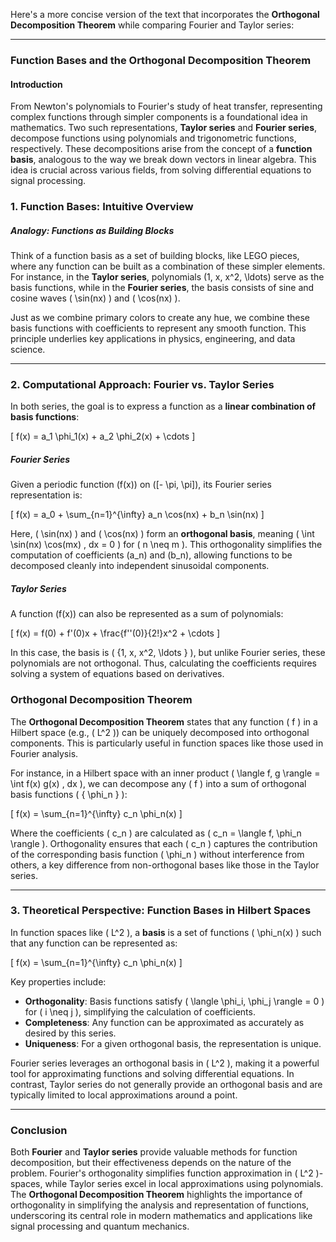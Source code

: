 Here's a more concise version of the text that incorporates the **Orthogonal Decomposition Theorem** while comparing Fourier and Taylor series:

---

### **Function Bases and the Orthogonal Decomposition Theorem**

#### **Introduction**

From Newton's polynomials to Fourier's study of heat transfer, representing complex functions through simpler components is a foundational idea in mathematics. Two such representations, **Taylor series** and **Fourier series**, decompose functions using polynomials and trigonometric functions, respectively. These decompositions arise from the concept of a **function basis**, analogous to the way we break down vectors in linear algebra. This idea is crucial across various fields, from solving differential equations to signal processing.

### **1. Function Bases: Intuitive Overview**

##### **Analogy: Functions as Building Blocks**

Think of a function basis as a set of building blocks, like LEGO pieces, where any function can be built as a combination of these simpler elements. For instance, in the **Taylor series**, polynomials \(1, x, x^2, \ldots\) serve as the basis functions, while in the **Fourier series**, the basis consists of sine and cosine waves \( \sin(nx) \) and \( \cos(nx) \).

Just as we combine primary colors to create any hue, we combine these basis functions with coefficients to represent any smooth function. This principle underlies key applications in physics, engineering, and data science.

---

### **2. Computational Approach: Fourier vs. Taylor Series**

In both series, the goal is to express a function as a **linear combination of basis functions**:

\[
f(x) = a_1 \phi_1(x) + a_2 \phi_2(x) + \cdots
\]

##### **Fourier Series**

Given a periodic function \(f(x)\) on \([- \pi, \pi]\), its Fourier series representation is:

\[
f(x) = a_0 + \sum_{n=1}^{\infty} a_n \cos(nx) + b_n \sin(nx)
\]

Here, \( \sin(nx) \) and \( \cos(nx) \) form an **orthogonal basis**, meaning \( \int \sin(nx) \cos(mx) \, dx = 0 \) for \( n \neq m \). This orthogonality simplifies the computation of coefficients \(a_n\) and \(b_n\), allowing functions to be decomposed cleanly into independent sinusoidal components.

##### **Taylor Series**

A function \(f(x)\) can also be represented as a sum of polynomials:

\[
f(x) = f(0) + f'(0)x + \frac{f''(0)}{2!}x^2 + \cdots
\]

In this case, the basis is \( \{1, x, x^2, \ldots \} \), but unlike Fourier series, these polynomials are not orthogonal. Thus, calculating the coefficients requires solving a system of equations based on derivatives.

### **Orthogonal Decomposition Theorem**

The **Orthogonal Decomposition Theorem** states that any function \( f \) in a Hilbert space (e.g., \( L^2 \)) can be uniquely decomposed into orthogonal components. This is particularly useful in function spaces like those used in Fourier analysis.

For instance, in a Hilbert space with an inner product \( \langle f, g \rangle = \int f(x) g(x) \, dx \), we can decompose any \( f \) into a sum of orthogonal basis functions \( \{ \phi_n \} \):

\[
f(x) = \sum_{n=1}^{\infty} c_n \phi_n(x)
\]

Where the coefficients \( c_n \) are calculated as \( c_n = \langle f, \phi_n \rangle \). Orthogonality ensures that each \( c_n \) captures the contribution of the corresponding basis function \( \phi_n \) without interference from others, a key difference from non-orthogonal bases like those in the Taylor series.

---

### **3. Theoretical Perspective: Function Bases in Hilbert Spaces**

In function spaces like \( L^2 \), a **basis** is a set of functions \( \phi_n(x) \) such that any function can be represented as:

\[
f(x) = \sum_{n=1}^{\infty} c_n \phi_n(x)
\]

Key properties include:

- **Orthogonality**: Basis functions satisfy \( \langle \phi_i, \phi_j \rangle = 0 \) for \( i \neq j \), simplifying the calculation of coefficients.
- **Completeness**: Any function can be approximated as accurately as desired by this series.
- **Uniqueness**: For a given orthogonal basis, the representation is unique.

Fourier series leverages an orthogonal basis in \( L^2 \), making it a powerful tool for approximating functions and solving differential equations. In contrast, Taylor series do not generally provide an orthogonal basis and are typically limited to local approximations around a point.

---

### **Conclusion**

Both **Fourier** and **Taylor series** provide valuable methods for function decomposition, but their effectiveness depends on the nature of the problem. Fourier's orthogonality simplifies function approximation in \( L^2 \)-spaces, while Taylor series excel in local approximations using polynomials. The **Orthogonal Decomposition Theorem** highlights the importance of orthogonality in simplifying the analysis and representation of functions, underscoring its central role in modern mathematics and applications like signal processing and quantum mechanics.